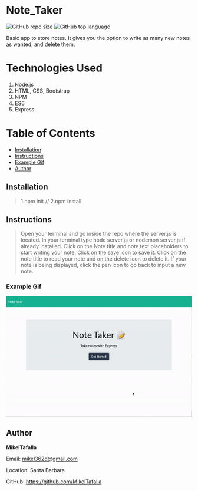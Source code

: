 # Note_Taker

![GitHub repo size](https://img.shields.io/github/repo-size/MikelTafalla/Note_Taker?logo=github)
![GitHub top language](https://img.shields.io/github/languages/top/MikelTafalla/Note_Taker?color=green&logo=github&logoColor=green)

Basic app to store notes. It gives you the option to write as many new notes as wanted, and delete them. 

# Technologies Used

1. Node.js
2. HTML, CSS, Bootstrap
2. NPM
3. ES6
4. Express

# Table of Contents

* [Installation](#installation)
* [Instructions](#instructions)
* [Example Gif](#example-gif)
* [Author](#author)

## Installation
> 1.npm init // 2.npm install

## Instructions
> Open your terminal and go inside the repo where the server.js is located. In your terminal type node server.js or nodemon server.js if already installed. Click on the Note title and note text placeholders to start writing your note. Click on the save icon to save it. Click on the note title to read your note and on the delete icon to delete it. If your note is being displayed, click the pen icon to go back to input a new note.

### Example Gif

![](public/assets/images/appGiphy.gif)

## Author 

**MikelTafalla**

Email: mikel362d@gmail.com

Location: Santa Barbara

GitHub: https://github.com/MikelTafalla
